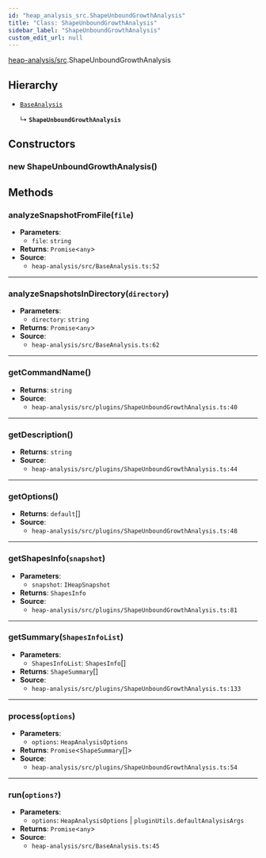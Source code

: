 ```yaml
---
id: "heap_analysis_src.ShapeUnboundGrowthAnalysis"
title: "Class: ShapeUnboundGrowthAnalysis"
sidebar_label: "ShapeUnboundGrowthAnalysis"
custom_edit_url: null
---
```


[heap-analysis/src](../modules/heap_analysis_src.md).ShapeUnboundGrowthAnalysis

## Hierarchy

- [`BaseAnalysis`](heap_analysis_src.BaseAnalysis.md)

  ↳ **`ShapeUnboundGrowthAnalysis`**

## Constructors

### <a id="new shapeunboundgrowthanalysis"></a>**new ShapeUnboundGrowthAnalysis**()

## Methods

### <a id="analyzesnapshotfromfile"></a>**analyzeSnapshotFromFile**(`file`)

 * **Parameters**:
    * `file`: `string`
 * **Returns**: `Promise`<`any`\>
 * **Source**:
    * `heap-analysis/src/BaseAnalysis.ts:52`

___

### <a id="analyzesnapshotsindirectory"></a>**analyzeSnapshotsInDirectory**(`directory`)

 * **Parameters**:
    * `directory`: `string`
 * **Returns**: `Promise`<`any`\>
 * **Source**:
    * `heap-analysis/src/BaseAnalysis.ts:62`

___

### <a id="getcommandname"></a>**getCommandName**()

 * **Returns**: `string`
 * **Source**:
    * `heap-analysis/src/plugins/ShapeUnboundGrowthAnalysis.ts:40`

___

### <a id="getdescription"></a>**getDescription**()

 * **Returns**: `string`
 * **Source**:
    * `heap-analysis/src/plugins/ShapeUnboundGrowthAnalysis.ts:44`

___

### <a id="getoptions"></a>**getOptions**()

 * **Returns**: `default`[]
 * **Source**:
    * `heap-analysis/src/plugins/ShapeUnboundGrowthAnalysis.ts:48`

___

### <a id="getshapesinfo"></a>**getShapesInfo**(`snapshot`)

 * **Parameters**:
    * `snapshot`: `IHeapSnapshot`
 * **Returns**: `ShapesInfo`
 * **Source**:
    * `heap-analysis/src/plugins/ShapeUnboundGrowthAnalysis.ts:81`

___

### <a id="getsummary"></a>**getSummary**(`ShapesInfoList`)

 * **Parameters**:
    * `ShapesInfoList`: `ShapesInfo`[]
 * **Returns**: `ShapeSummary`[]
 * **Source**:
    * `heap-analysis/src/plugins/ShapeUnboundGrowthAnalysis.ts:133`

___

### <a id="process"></a>**process**(`options`)

 * **Parameters**:
    * `options`: `HeapAnalysisOptions`
 * **Returns**: `Promise`<`ShapeSummary`[]\>
 * **Source**:
    * `heap-analysis/src/plugins/ShapeUnboundGrowthAnalysis.ts:54`

___

### <a id="run"></a>**run**(`options?`)

 * **Parameters**:
    * `options`: `HeapAnalysisOptions` | `pluginUtils.defaultAnalysisArgs`
 * **Returns**: `Promise`<`any`\>
 * **Source**:
    * `heap-analysis/src/BaseAnalysis.ts:45`
